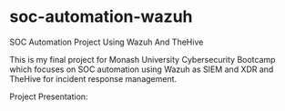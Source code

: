 # soc-automation-wazuh
SOC Automation Project Using Wazuh And TheHive


This is my final project for Monash University Cybersecurity Bootcamp which focuses on SOC automation using Wazuh as SIEM and XDR and TheHive for incident response management.

Project Presentation: 
